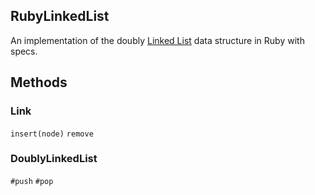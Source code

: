 ## RubyLinkedList

An implementation of the doubly [Linked List] data structure in Ruby with specs.

## Methods

### Link
`insert(node)`
`remove`

### DoublyLinkedList
`#push`
`#pop`

[Linked List]: https://en.wikipedia.org/wiki/Linked_list
